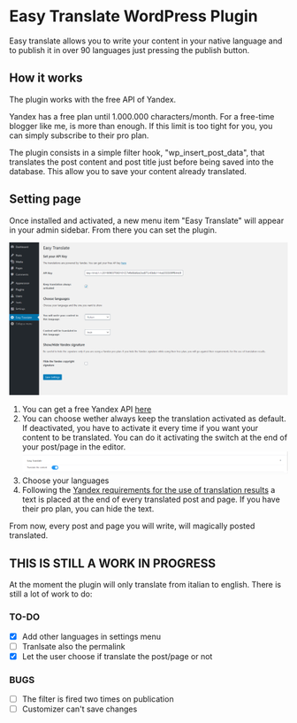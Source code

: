 # Easy Translate WordPress Plugin
Easy translate allows you to write your content in your native language and to publish it in over 90 languages just pressing the publish button.

## How it works
The plugin works with the free API of Yandex.

Yandex has a free plan until 1.000.000 characters/month.
For a free-time blogger like me, is more than enough. If this limit is too tight for you, you can simply subscribe to their pro plan.

The plugin consists in a simple filter hook, "wp_insert_post_data", that translates the post content and post title just before being saved into the database. This allow you to save your content already translated.

## Setting page
Once installed and activated, a new menu item "Easy Translate" will appear in your admin sidebar.
From there you can set the plugin.

![setting page of easy translate](./screenshots/menu_settings.png)

1. You can get a free Yandex API [here](https://translate.yandex.com/developers/keys)
2. You can choose wether always keep the translation activated as default. If deactivated, you have to activate it every time if you want your content to be translated. You can do it activating the switch at the end of your post/page in the editor.![switch in editor page](./screenshots/switch_editor.png)
3. Choose your languages
4. Following the [Yandex requirements for the use of translation results](https://tech.yandex.com/translate/doc/dg/concepts/design-requirements-docpage/) a text is placed at the end of every translated post and page. If you have their pro plan, you can hide the text.

From now, every post and page you will write, will magically posted translated.

## THIS IS STILL A WORK IN PROGRESS
At the moment the plugin will only translate from italian to english. There is still a lot of work to do:

### TO-DO
- [x] Add other languages in settings menu
- [ ] Tranlsate also the permalink
- [x] Let the user choose if translate the post/page or not

### BUGS
- [ ] The filter is fired two times on publication
- [ ] Customizer can't save changes
